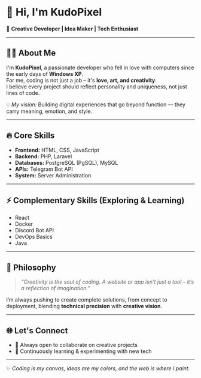 # 👋 Hi, I'm KudoPixel  

🚀 **Creative Developer | Idea Maker | Tech Enthusiast**  

---

## 🧑‍💻 About Me
I'm **KudoPixel**, a passionate developer who fell in love with computers since the early days of **Windows XP**.  
For me, coding is not just a job – it's **love, art, and creativity**.  
I believe every project should reflect personality and uniqueness, not just lines of code.  

💡 *My vision:* Building digital experiences that go beyond function — they carry meaning, emotion, and style.  

---

## 🔥 Core Skills
- **Frontend:** HTML, CSS, JavaScript  
- **Backend:** PHP, Laravel  
- **Databases:** PostgreSQL (PgSQL), MySQL  
- **APIs:** Telegram Bot API  
- **System:** Server Administration  

---

## ⚡ Complementary Skills (Exploring & Learning)
- React  
- Docker  
- Discord Bot API  
- DevOps Basics  
- Java  

---

## 🎯 Philosophy
> *“Creativity is the soul of coding. A website or app isn’t just a tool – it’s a reflection of imagination.”*  

I’m always pushing to create complete solutions, from concept to deployment, blending **technical precision** with **creative vision**.  

---

## 🌐 Let's Connect
- 💬 Always open to collaborate on creative projects  
- 🌱 Continuously learning & experimenting with new tech  

---

✨ *Coding is my canvas, ideas are my colors, and the web is where I paint.*
